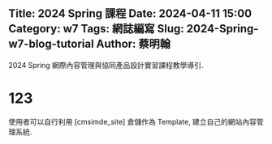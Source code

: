 Title: 2024 Spring 課程
Date: 2024-04-11 15:00
Category: w7
Tags: 網誌編寫
Slug: 2024-Spring-w7-blog-tutorial
Author: 蔡明翰
---

2024 Spring 網際內容管理與協同產品設計實習課程教學導引.

<!-- PELICAN_END_SUMMARY -->

# 123
使用者可以自行利用 [cmsimde_site] 倉儲作為 Template, 建立自己的網站內容管理系統.